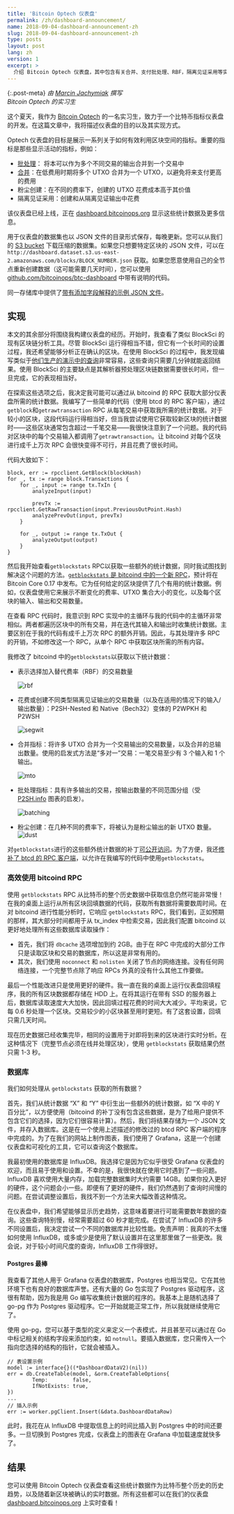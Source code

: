 ```yaml
---
title: 'Bitcoin Optech 仪表盘'
permalink: /zh/dashboard-announcement/
name: 2018-09-04-dashboard-announcement-zh
slug: 2018-09-04-dashboard-announcement-zh
type: posts
layout: post
lang: zh
version: 1
excerpt: >
  介绍 Bitcoin Optech 仪表盘，其中包含有关合并、支付批处理、RBF，隔离见证采用等实时更新的统计数据。
---
```


{:.post-meta}
*由 [Marcin Jachymiak](https://github.com/marcinja) 撰写<br>Bitcoin Optech 的实习生*

这个夏天，我作为 [Bitcoin Optech](/) 的一名实习生，致力于一个比特币指标仪表盘的开发。在这篇文章中，我将描述仪表盘的目的以及其实现方式。

Optech 仪表盘的目标是展示一系列关于如何有效利用区块空间的指标。重要的指标是那些显示活动的指标，例如：
 - **<!--batching-->**[批处理](https://en.bitcoin.it/wiki/Techniques_to_reduce_transaction_fees#Payment_batching)： 将本可以作为多个不同交易的输出合并到一个交易中
 - **<!--consolidations-->**[合并](https://en.bitcoin.it/wiki/Techniques_to_reduce_transaction_fees#Consolidation)：在低费用时期将多个 UTXO 合并为一个 UTXO，以避免将来支付更高的费用
 - 粉尘创建：在不同的费率下，创建的 UTXO 花费成本高于其价值
 - 隔离见证采用：创建和从隔离见证输出中花费

该仪表盘已经上线，正在 [dashboard.bitcoinops.org](https://dashboard.bitcoinops.org) 显示这些统计数据及更多信息。

用于仪表盘的数据集也以 JSON 文件的目录形式保存，每晚更新。您可以从我们的 [S3 bucket](http://dashboard.dataset.s3.us-east-2.amazonaws.com/backups/bitcoinops-dataset.tar.gz) 下载压缩的数据集。如果您只想要特定区块的 JSON 文件，可以在 `http://dashboard.dataset.s3.us-east-2.amazonaws.com/blocks/BLOCK_NUMBER.json` 获取。如果您愿意使用自己的全节点重新创建数据（这可能需要几天时间），您可以使用 [github.com/bitcoinops/btc-dashboard](https://github.com/bitcoinops/btc-dashboard) 中带有说明的代码。

同一存储库中提供了[带有添加字段解释的示例 JSON 文件](https://github.com/bitcoinops/btc-dashboard/blob/master/STATS_TRACKED.md)。

## 实现
本文的其余部分将围绕我构建仪表盘的经历。开始时，我查看了类似 BlockSci 的现有区块链分析工具。尽管 BlockSci 运行得相当不错，但它有一个长时间的设置过程，我还希望能够分析正在确认的区块。在使用 BlockSci 的过程中，我发现编写类似于[他们生产的演示中的查询](https://citp.github.io/BlockSci/demo.html)非常容易，这些查询只需要几分钟就能返回结果。使用 BlockSci 的主要缺点是其解析器预处理区块链数据需要很长时间，但一旦完成，它的表现相当好。

在探索这些选项之后，我决定我可能可以通过从 bitcoind 的 RPC 获取大部分仪表盘所需的统计数据。我编写了一些简单的代码（使用 btcd 的 RPC 客户端），通过`getblock`和`getrawtransaction` RPC 从每笔交易中获取我所需的统计数据。对于较小的区块，这段代码运行得相当好，但当我尝试使用它获取较新区块的统计数据时——这些区块通常包含超过一千笔交易——我很快注意到了一个问题。我的代码对区块中的每个交易输入都调用了`getrawtransaction`。让 bitcoind 对每个区块进行成千上万次 RPC 会很快变得不可行，并且花费了很长时间。

代码大致如下：
```
block, err := rpcclient.GetBlock(blockHash)
for _, tx := range block.Transactions {
    for _, input := range tx.TxIn {
        analyzeInput(input)

        prevTx := rpcclient.GetRawTransaction(input.PreviousOutPoint.Hash)
        analyzePrevOut(input, prevTx)
    }

    for _, output := range tx.TxOut {
        analyzeOutput(output)
    }
}
```

然后我开始查看`getblockstats` RPC以获取一些额外的统计数据，同时我试图找到解决这个问题的方法。[`getblockstats` 是 bitcoind 中的一个新 RPC](https://github.com/bitcoin/bitcoin/pull/10757)，预计将在 Bitcoin Core 0.17 中发布。它为任何给定的区块提供了几个有用的统计数据。例如，仪表盘使用它来展示不断变化的费率、UTXO 集合大小的变化，以及每个区块的输入、输出和交易数量。

在查看 RPC 代码时，我意识到 RPC 实现中的主循环与我的代码中的主循环非常相似。两者都遍历区块中的所有交易，并在迭代其输入和输出时收集统计数据。主要区别在于我的代码有成千上万次 RPC 的额外开销。因此，与其处理许多 RPC 的开销，不如修改这一个 RPC，从单个 RPC 中获取区块所需的所有内容。

我修改了 bitcoind 中的`getblockstats`以获取以下统计数据：
- 表示选择加入替代费率（RBF）的交易数量

    ![rbf](/img/posts/dashboard-announcement/rbf-graph.png)

- 花费或创建不同类型隔离见证输出的交易数量（以及在适用的情况下的输入/输出数量）：P2SH-Nested 和 Native（Bech32）变体的 P2WPKH 和 P2WSH

    ![segwit](/img/posts/dashboard-announcement/segwit-example-graph.png)

- 合并指标：将许多 UTXO 合并为一个交易输出的交易数量，以及合并的总输出数量。使用的启发式方法是“多对一”交易：一笔交易至少有 3 个输入和 1 个输出。

    ![mto](/img/posts/dashboard-announcement/mto-consolidations.png)

- 批处理指标：具有许多输出的交易，按输出数量的不同范围分组（受 [P2SH.info](https://p2sh.info/dashboard/db/batching?orgId=1) 图表的启发）。

    ![batching](/img/posts/dashboard-announcement/batching.png)

- 粉尘创建：在几种不同的费率下，将被认为是粉尘输出的新 UTXO 数量。
    ![dust](/img/posts/dashboard-announcement/dust.png)

对`getblockstats`进行的这些额外统计数据的补丁[可公开访问](https:///github.com/bitcoinops/bitcoin/tree/expand-getblockstats)。为了方便，我还[修补了 btcd 的 RPC 客户端](https://github.com/bitcoinops/btcd/tree/dashboard-rpc)，以允许在我编写的代码中使用`getblockstats`。

### 高效使用 bitcoind RPC
使用 `getblockstats` RPC 从比特币的整个历史数据中获取信息仍然可能非常慢！在我的桌面上运行从所有区块回填数据的代码，获取所有数据将需要数周时间。在对 bitcoind 进行性能分析时，它响应 `getblockstats` RPC，我们看到，正如预期的那样，其大部分时间都用于从 tx_index 中检索交易，因此我们配置 bitcoind 以更好地处理所有这些数据库读取操作：

- 首先，我们将 `dbcache` 选项增加到约 2GB。由于在 RPC 中完成的大部分工作只是读取区块和交易的数据库，所以这是非常有用的。
- 其次，我们使用 `noconnect` 和 `nolisten` 关闭了节点的网络连接。没有任何网络连接，一个完整节点除了响应 RPCs 外真的没有什么其他工作要做。

最后一个性能改进只是使用更好的硬件。我一直在我的桌面上运行仪表盘回填程序，我的所有区块数据都存储在 HDD 上。在将其运行在带有 SSD 的服务器上后，数据库读取速度大大加快，因此回填过程花费的时间大大减少。平均来说，它每 0.6 秒处理一个区块。交易较少的小区块甚至用时更短。有了这套设置，回填只需几天时间。

现在历史数据已经收集完毕，相同的设置用于对即将到来的区块进行实时分析。在这种情况下（完整节点必须在线并处理区块），使用 `getblockstats` 获取结果仍然只需 1-3 秒。

### 数据库
我们如何处理从 `getblockstats` 获取的所有数据？

首先，我们从统计数据 “X” 和 “Y” 中衍生出一些额外的统计数据，如 “X 中的 Y 百分比”，以方便使用（bitcoind 的补丁没有包含这些数据，是为了给用户提供不包含它们的选择，因为它们很容易计算）。然后，我们将结果存储为一个 JSON 文件，并存入数据库。这是在一个使用上述描述的修改过的 btcd RPC 客户端的程序中完成的。为了在我们的网站上制作图表，我们使用了 Grafana，这是一个创建仪表盘和可视化的工具，它可以查询这个数据库。

我最初使用的数据库是 InfluxDB。我选择它是因为它似乎很受 Grafana 仪表盘的欢迎，而且易于使用和设置。不幸的是，我很快就在使用它时遇到了一些问题。InfluxDB 喜欢使用大量内存，加载完整数据集时大约需要 14GB。如果你投入更好的硬件，这个问题会小一些。即便有了更好的硬件，我们仍然遇到了查询时间慢的问题。在尝试调整设置后，我找不到一个方法来大幅改善这种情况。

在仪表盘中，我们希望能够显示历史趋势，这意味着要进行可能需要数年数据的查询。这些查询特别慢，经常需要超过 60 秒才能完成。在尝试了 InfluxDB 的许多不同设置后，我决定尝试一个不同的数据库并比较性能。免责声明：我真的不太懂如何使用 InfluxDB，或多或少是使用了默认设置并在这里那里做了一些更改。我会说，对于较小时间尺度的查询，InfluxDB 工作得很好。

#### Postgres 最棒
我查看了其他人用于 Grafana 仪表盘的数据库，Postgres 也相当常见。它在其他环境下也有良好的数据库声誉。还有大量的 Go 包实现了 Postgres 驱动程序，这很有帮助，因为我是用 Go 编写收集统计数据的程序的。我基本上是随机选择了 go-pg 作为 Postgres 驱动程序。它一开始就能正常工作，所以我就继续使用它了。

使用 go-pg，您可以基于类型的定义来定义一个表模式，并且甚至可以通过在 Go 中标记相关的结构字段来添加约束，如 `notnull`。要插入数据库，您只需传入一个指向您选择的结构的指针，它就会被插入。

```
// 表设置示例
model := interface{}((*DashboardDataV2)(nil))
err = db.CreateTable(model, &orm.CreateTableOptions{
        Temp:        false,
        IfNotExists: true,
})
...
// 插入示例
err := worker.pgClient.Insert(&data.DashboardDataRow)
```

此时，我花在从 InfluxDB 中提取信息上的时间比插入到 Postgres 中的时间还要多。一旦切换到 Postgres 完成，仪表盘上的图表在 Grafana 中加载速度就快多了。

## 结果
您可以使用 Bitcoin Optech 仪表盘查看这些统计数据作为比特币整个历史的历史趋势，以及随着新区块被确认的实时数据。所有这些都可以在我们的仪表盘 [dashboard.bitcoinops.org](https://dashboard.bitcoinops.org) 上实时查看！